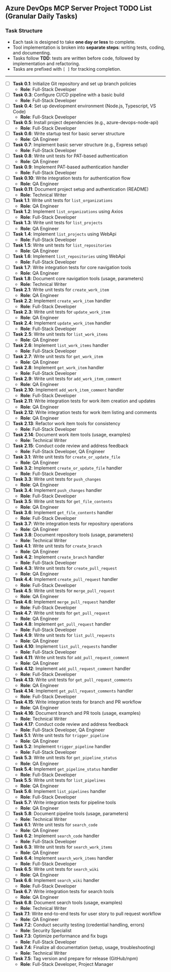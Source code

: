 ## Azure DevOps MCP Server Project TODO List (Granular Daily Tasks)

### Task Structure
- Each task is designed to take **one day or less** to complete.
- Tool implementation is broken into **separate steps**: writing tests, coding, and documenting.
- Tasks follow **TDD**: tests are written before code, followed by implementation and refactoring.
- Tasks are prefixed with `[ ]` for tracking completion.

---

- [ ] **Task 0.1**: Initialize Git repository and set up branch policies  
  - **Role**: Full-Stack Developer  
- [ ] **Task 0.3**: Configure CI/CD pipeline with a basic build  
  - **Role**: Full-Stack Developer  
- [ ] **Task 0.4**: Set up development environment (Node.js, Typescript, VS Code)  
  - **Role**: Full-Stack Developer  
- [ ] **Task 0.5**: Install project dependencies (e.g., azure-devops-node-api)  
  - **Role**: Full-Stack Developer  
- [ ] **Task 0.6**: Write startup test for basic server structure  
  - **Role**: QA Engineer  
- [ ] **Task 0.7**: Implement basic server structure (e.g., Express setup)  
  - **Role**: Full-Stack Developer  
- [ ] **Task 0.8**: Write unit tests for PAT-based authentication  
  - **Role**: QA Engineer  
- [ ] **Task 0.9**: Implement PAT-based authentication handler  
  - **Role**: Full-Stack Developer  
- [ ] **Task 0.10**: Write integration tests for authentication flow  
  - **Role**: QA Engineer  
- [ ] **Task 0.11**: Document project setup and authentication (README)  
  - **Role**: Technical Writer  
- [ ] **Task 1.1**: Write unit tests for `list_organizations`  
  - **Role**: QA Engineer  
- [ ] **Task 1.2**: Implement `list_organizations` using Axios  
  - **Role**: Full-Stack Developer  
- [ ] **Task 1.3**: Write unit tests for `list_projects`  
  - **Role**: QA Engineer  
- [ ] **Task 1.4**: Implement `list_projects` using WebApi  
  - **Role**: Full-Stack Developer  
- [ ] **Task 1.5**: Write unit tests for `list_repositories`  
  - **Role**: QA Engineer  
- [ ] **Task 1.6**: Implement `list_repositories` using WebApi  
  - **Role**: Full-Stack Developer  
- [ ] **Task 1.7**: Write integration tests for core navigation tools  
  - **Role**: QA Engineer  
- [ ] **Task 1.8**: Document core navigation tools (usage, parameters)  
  - **Role**: Technical Writer  
- [ ] **Task 2.1**: Write unit tests for `create_work_item`  
  - **Role**: QA Engineer  
- [ ] **Task 2.2**: Implement `create_work_item` handler  
  - **Role**: Full-Stack Developer  
- [ ] **Task 2.3**: Write unit tests for `update_work_item`  
  - **Role**: QA Engineer  
- [ ] **Task 2.4**: Implement `update_work_item` handler  
  - **Role**: Full-Stack Developer  
- [ ] **Task 2.5**: Write unit tests for `list_work_items`  
  - **Role**: QA Engineer  
- [ ] **Task 2.6**: Implement `list_work_items` handler  
  - **Role**: Full-Stack Developer  
- [ ] **Task 2.7**: Write unit tests for `get_work_item`  
  - **Role**: QA Engineer  
- [ ] **Task 2.8**: Implement `get_work_item` handler  
  - **Role**: Full-Stack Developer  
- [ ] **Task 2.9**: Write unit tests for `add_work_item_comment`  
  - **Role**: QA Engineer  
- [ ] **Task 2.10**: Implement `add_work_item_comment` handler  
  - **Role**: Full-Stack Developer  
- [ ] **Task 2.11**: Write integration tests for work item creation and updates  
  - **Role**: QA Engineer  
- [ ] **Task 2.12**: Write integration tests for work item listing and comments  
  - **Role**: QA Engineer  
- [ ] **Task 2.13**: Refactor work item tools for consistency  
  - **Role**: Full-Stack Developer  
- [ ] **Task 2.14**: Document work item tools (usage, examples)  
  - **Role**: Technical Writer  
- [ ] **Task 2.15**: Conduct code review and address feedback  
  - **Role**: Full-Stack Developer, QA Engineer  
- [ ] **Task 3.1**: Write unit tests for `create_or_update_file`  
  - **Role**: QA Engineer  
- [ ] **Task 3.2**: Implement `create_or_update_file` handler  
  - **Role**: Full-Stack Developer  
- [ ] **Task 3.3**: Write unit tests for `push_changes`  
  - **Role**: QA Engineer  
- [ ] **Task 3.4**: Implement `push_changes` handler  
  - **Role**: Full-Stack Developer  
- [ ] **Task 3.5**: Write unit tests for `get_file_contents`  
  - **Role**: QA Engineer  
- [ ] **Task 3.6**: Implement `get_file_contents` handler  
  - **Role**: Full-Stack Developer  
- [ ] **Task 3.7**: Write integration tests for repository operations  
  - **Role**: QA Engineer  
- [ ] **Task 3.8**: Document repository tools (usage, parameters)  
  - **Role**: Technical Writer  
- [ ] **Task 4.1**: Write unit tests for `create_branch`  
  - **Role**: QA Engineer  
- [ ] **Task 4.2**: Implement `create_branch` handler  
  - **Role**: Full-Stack Developer  
- [ ] **Task 4.3**: Write unit tests for `create_pull_request`  
  - **Role**: QA Engineer  
- [ ] **Task 4.4**: Implement `create_pull_request` handler  
  - **Role**: Full-Stack Developer  
- [ ] **Task 4.5**: Write unit tests for `merge_pull_request`  
  - **Role**: QA Engineer  
- [ ] **Task 4.6**: Implement `merge_pull_request` handler  
  - **Role**: Full-Stack Developer  
- [ ] **Task 4.7**: Write unit tests for `get_pull_request`  
  - **Role**: QA Engineer  
- [ ] **Task 4.8**: Implement `get_pull_request` handler  
  - **Role**: Full-Stack Developer  
- [ ] **Task 4.9**: Write unit tests for `list_pull_requests`  
  - **Role**: QA Engineer  
- [ ] **Task 4.10**: Implement `list_pull_requests` handler  
  - **Role**: Full-Stack Developer  
- [ ] **Task 4.11**: Write unit tests for `add_pull_request_comment`  
  - **Role**: QA Engineer  
- [ ] **Task 4.12**: Implement `add_pull_request_comment` handler  
  - **Role**: Full-Stack Developer  
- [ ] **Task 4.13**: Write unit tests for `get_pull_request_comments`  
  - **Role**: QA Engineer  
- [ ] **Task 4.14**: Implement `get_pull_request_comments` handler  
  - **Role**: Full-Stack Developer  
- [ ] **Task 4.15**: Write integration tests for branch and PR workflow  
  - **Role**: QA Engineer  
- [ ] **Task 4.16**: Document branch and PR tools (usage, examples)  
  - **Role**: Technical Writer  
- [ ] **Task 4.17**: Conduct code review and address feedback  
  - **Role**: Full-Stack Developer, QA Engineer  
- [ ] **Task 5.1**: Write unit tests for `trigger_pipeline`  
  - **Role**: QA Engineer  
- [ ] **Task 5.2**: Implement `trigger_pipeline` handler  
  - **Role**: Full-Stack Developer  
- [ ] **Task 5.3**: Write unit tests for `get_pipeline_status`  
  - **Role**: QA Engineer  
- [ ] **Task 5.4**: Implement `get_pipeline_status` handler  
  - **Role**: Full-Stack Developer  
- [ ] **Task 5.5**: Write unit tests for `list_pipelines`  
  - **Role**: QA Engineer  
- [ ] **Task 5.6**: Implement `list_pipelines` handler  
  - **Role**: Full-Stack Developer  
- [ ] **Task 5.7**: Write integration tests for pipeline tools  
  - **Role**: QA Engineer  
- [ ] **Task 5.8**: Document pipeline tools (usage, parameters)  
  - **Role**: Technical Writer  
- [ ] **Task 6.1**: Write unit tests for `search_code`  
  - **Role**: QA Engineer  
- [ ] **Task 6.2**: Implement `search_code` handler  
  - **Role**: Full-Stack Developer  
- [ ] **Task 6.3**: Write unit tests for `search_work_items`  
  - **Role**: QA Engineer  
- [ ] **Task 6.4**: Implement `search_work_items` handler  
  - **Role**: Full-Stack Developer  
- [ ] **Task 6.5**: Write unit tests for `search_wiki`  
  - **Role**: QA Engineer  
- [ ] **Task 6.6**: Implement `search_wiki` handler  
  - **Role**: Full-Stack Developer  
- [ ] **Task 6.7**: Write integration tests for search tools  
  - **Role**: QA Engineer  
- [ ] **Task 6.8**: Document search tools (usage, examples)  
  - **Role**: Technical Writer  
- [ ] **Task 7.1**: Write end-to-end tests for user story to pull request workflow  
  - **Role**: QA Engineer  
- [ ] **Task 7.2**: Conduct security testing (credential handling, errors)  
  - **Role**: Security Specialist  
- [ ] **Task 7.3**: Optimize performance and fix bugs  
  - **Role**: Full-Stack Developer  
- [ ] **Task 7.4**: Finalize all documentation (setup, usage, troubleshooting)  
  - **Role**: Technical Writer  
- [ ] **Task 7.5**: Tag version and prepare for release (GitHub/npm)  
  - **Role**: Full-Stack Developer, Project Manager  
